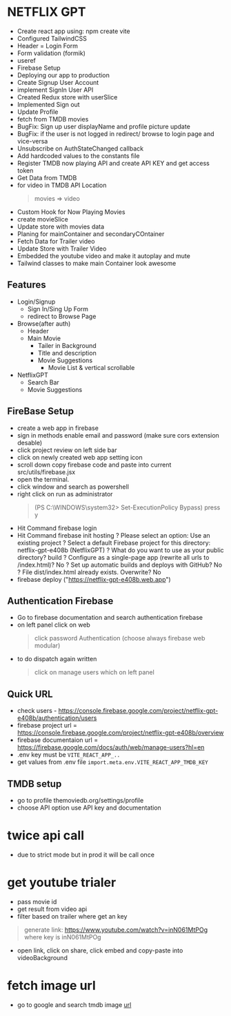 # NETFLIX GPT

- Create react app using: npm create vite
- Configured TailwindCSS
- Header
  = Login Form
- Form validation (formik)
- useref
- Firebase Setup
- Deploying our app to production
- Create Signup User Account
- implement SignIn User API
- Created Redux store with userSlice
- Implemented Sign out
- Update Profile
- fetch from TMDB movies
- BugFix: Sign up user displayName and profile picture update
- BugFix: if the user is not logged in redirect/ browse to login page and vice-versa
- Unsubscribe on AuthStateChanged callback
- Add hardcoded values to the constants file
- Register TMDB now playing API and create API KEY and get access token 
- Get Data from TMDB 
- for video in TMDB API Location
  > movies => video  
- Custom Hook for Now Playing Movies
- create movieSlice
- Update store with movies data
- Planing for mainContainer and secondaryCOntainer
- Fetch Data for Trailer video
- Update Store with Trailer Video
- Embedded the youtube video and make it autoplay and mute
- Tailwind classes to make main Container look awesome

## Features

- Login/Signup
  - Sign In/Sing Up Form
  - redirect to Browse Page
- Browse(after auth)
  - Header
  - Main Movie
    - Tailer in Background
    - Title and description
    - Movie Suggestions
      - Movie List & vertical scrollable
- NetflixGPT
  - Search Bar
  - Movie Suggestions

## FireBase Setup

- create a web app in firebase
- sign in methods enable email and password (make sure cors extension desable)
- click project review on left side bar
- click on newly created web app setting icon
- scroll down copy firebase code and paste into current src/utils/firebase.jsx
- open the terminal.
- click window and search as powershell
- right click on run as administrator
  > (PS C:\WINDOWS\system32> Set-ExecutionPolicy Bypass)
  > press y
- Hit Command firebase login
- Hit Command firebase init hosting
  ? Please select an option: Use an existing project
  ? Select a default Firebase project for this directory: netflix-gpt-e408b (NetflixGPT)
  ? What do you want to use as your public directory? build
  ? Configure as a single-page app (rewrite all urls to /index.html)? No
  ? Set up automatic builds and deploys with GitHub? No
  ? File dist/index.html already exists. Overwrite? No
- firebase deploy ("https://netflix-gpt-e408b.web.app")

## Authentication Firebase

- Go to firebase documentation and search authentication firebase
- on left panel click on web
  > click password Authentication (choose always firebase web modular)
- to do dispatch again written
  > click on manage users which on left panel

## Quick URL

- check users - https://console.firebase.google.com/project/netflix-gpt-e408b/authentication/users
- firebase project url = https://console.firebase.google.com/project/netflix-gpt-e408b/overview
- firebase documentaion url = https://firebase.google.com/docs/auth/web/manage-users?hl=en
- .env key must be `VITE_REACT_APP_..`
- get values from .env file `import.meta.env.VITE_REACT_APP_TMDB_KEY`

## TMDB setup

- go to profile themoviedb.org/settings/profile
- choose API option use API key and documentation

# twice api call

- due to strict mode but in prod it will be call once

# get youtube trialer

- pass movie id
- get result from video api
- filter based on trailer where get an key 
> generate link: https://www.youtube.com/watch?v=inN061MtPOg where key is inN061MtPOg 
- open link, click on share, click embed and copy-paste into videoBackground

# fetch image url 

- go to google and search tmdb image [url](https://developer.themoviedb.org/docs/image-basics)